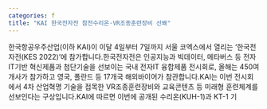 ```yaml
---
categories: f
title: "KAI 한국전자전 참전수리온·VR조종훈련장비 선봬"
---
```

한국항공우주산업(이하 KAI)이 이달 4일부터 7일까지 서울 코엑스에서 열리는 &lsquo;한국전자전(KES 2022)&rsquo;에 참가합니다.한국전자전은 인공지능과 빅데이터, 메타버스 등 전자IT기반 혁신제품과 첨단기술을 선보이는 국내 전자IT 융합제품 전시회로, 올해는 450여개사가 참가하고 영국, 폴란드 등 17개국 해외바이어가 참관합니다.KAI는 이번 전시회에서 4차 산업혁명 기술을 접목한 VR조종훈련장비와 교육콘텐츠 등 미래형 훈련체계를 선보인다는 구상입니다.KAI에 따르면 이번에 공개된 수리온(KUH-1)과 KT-1 기